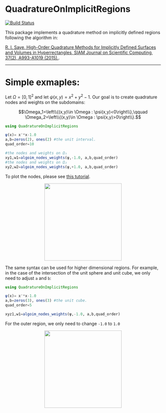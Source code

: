 # QuadratureOnImplicitRegions

[![Build Status](https://github.com/hmegh/QuadratureOnImplicitRegions.jl/actions/workflows/CI.yml/badge.svg?branch=main)](https://github.com/hmegh/QuadratureOnImplicitRegions.jl/actions/workflows/CI.yml?query=branch%3Amain)

This package implements a quadrature method on implicitly defined regions following the algorithm in: 

[R. I. Saye, High-Order Quadrature Methods for Implicitly Defined Surfaces and Volumes in Hyperrectangles, SIAM Journal on Scientific Computing, 37(2), A993-A1019 (2015).](https://epubs.siam.org/doi/10.1137/140966290).


---

# Simple exmaples: 

Let $\Omega=[0,1]^2$ and let $\psi(x,y)=x^2+y^2-1$. Our goal is to create quadrature nodes and weights on the subdomains: 

$$\Omega_1=\left\\{(x,y)\in \Omega : \psi(x,y)<0\right\\},\qquad 
\Omega_2=\left\\{(x,y)\in \Omega : \psi(x,y)>0\right\\}.$$

```julia
using QuadratureOnImplicitRegions

ψ(x)= x'*x-1.0 
a,b=zeros(2), ones(2) #the unit interval. 
quad_order=10

#the nodes and weights on Ω₁
xy1,w1=algoim_nodes_weights(ψ,-1.0, a,b,quad_order)
#the nodes and weights on Ω₂
xy2,w2=algoim_nodes_weights(ψ,+1.0, a,b,quad_order)
```
To plot the nodes, please see [this tutorial](https://github.com/Hmegh/QuadratureOnImplicitRegions.jl/blob/main/tutorial/circle_and_sphere.jl).

<p align="center">
  <img src="https://github.com/Hmegh/QuadratureOnImplicitRegions.jl/assets/8241188/8926d082-3b1c-48cb-a888-3882b1288f7f" width="250" 
     height=auto/>
</p>

The same syntax can be used for higher dimensional regions. For example, in the case of the intersection of the unit sphere and unit cube, we only need to adjust `a` and `b`:

```julia
using QuadratureOnImplicitRegions

ψ(x)= x'*x-1.0 
a,b=zeros(3), ones(3) #the unit cube. 
quad_order=5 

xyz1,w1=algoim_nodes_weights(ψ,-1.0, a,b,quad_order)
```
For the outer region, we only need to change `-1.0` to `1.0`


<p align="center">
  <img src="https://github.com/Hmegh/QuadratureOnImplicitRegions.jl/assets/8241188/43354dab-7818-46eb-8ee2-c65b394b0369" width="250" 
     height=auto/>
</p>



